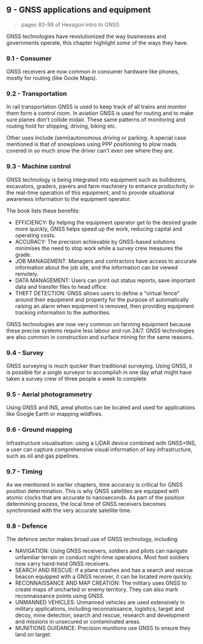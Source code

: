 ## 9 - GNSS applications and equipment

> pages 83-98 of Hexagon intro to GNSS

GNSS technologies have revolutionized the way businesses and governments operate, this chapter highlight _some_ of the ways they have.

### 9.1 - Consumer

GNSS receivers are now common in consumer hardware like phones, mostly for routing (like Goole Maps).

### 9.2 - Transportation

In rail transportation GNSS is used to keep track of all trains and monitor them form a control room.
In aviation GNSS is used for routing and to make sure planes don't collide midair.
These same patterns of monitoring and routing hold for shipping, driving, biking etc.

Other uses include (semi)autonomous driving or parking.
A special case mentioned is that of snowplows using PPP positioning to plow roads covered in so much snow the driver can't even see where they are.

### 9.3 - Machine control

GNSS technology is being integrated into equipment such as bulldozers, excavators, graders, pavers and farm machinery to enhance productivity in the real-time operation of this equipment, and to provide situational awareness information to the equipment operator.

The book lists these benefits:

- EFFICIENCY:
By helping the equipment operator get to the desired grade more quickly, GNSS helps speed up the work, reducing capital and operating costs.
- ACCURACY:
The precision achievable by GNSS-based solutions minimises the need to stop work while a survey crew measures the grade.
- JOB MANAGEMENT:
Managers and contractors have access to accurate information about the job site, and the information can be viewed remotely.
- DATA MANAGEMENT:
Users can print out status reports, save important data and transfer files to head office.
- THEFT DETECTION:
GNSS allows users to define a “virtual fence” around their equipment and property for the purpose of automatically raising an alarm when equipment is removed, then providing equipment tracking information to the authorities.

GNSS technologies are now very common on farming equipment because these precise systems require less labour and run 24/7.
GNSS technologies are also common in construction and surface mining for the same reasons.

### 9.4 - Survey

GNSS surveying is much quicker than traditional surveying. Using GNSS, it is possible for a single surveyor to accomplish in one day what might have taken a survey crew of three people a week to complete

### 9.5 - Aerial photogrammetry

Using GNSS and INS, areal photos can be located and used for applications like Google Earth or mapping wildfires.

### 9.6 - Ground mapping

Infrastructure visualisation: using a LiDAR device combined with GNSS+INS, a user can capture comprehensive visual information of key infrastructure, such as oil and gas pipelines.

### 9.7 - Timing

As we mentioned in earlier chapters, time accuracy is critical for GNSS position determination.
This is why GNSS satellites are equipped with atomic clocks that are accurate to nanoseconds.
As part of the position determining process, the local time of GNSS receivers becomes synchronised with the very accurate satellite time.

### 9.8 - Defence

The defence sector makes broad use of GNSS technology, including:

- NAVIGATION:
Using GNSS receivers, soldiers and pilots can navigate unfamiliar terrain or conduct night-time operations.
Most foot soldiers now carry hand-held GNSS receivers.
- SEARCH AND RESCUE:
If a plane crashes and has a search and rescue beacon equipped with a GNSS receiver, it can be located more quickly.
- RECONNAISSANCE AND MAP CREATION:
The military uses GNSS to create maps of uncharted or enemy territory. They can also mark reconnaissance points using GNSS.
- UNMANNED VEHICLES:
Unmanned vehicles are used extensively in military applications, including reconnaissance, logistics, target and decoy, mine detection, search and rescue, research and development and missions in unsecured or contaminated areas.
- MUNITIONS GUIDANCE:
Precision munitions use GNSS to ensure they land on target.
